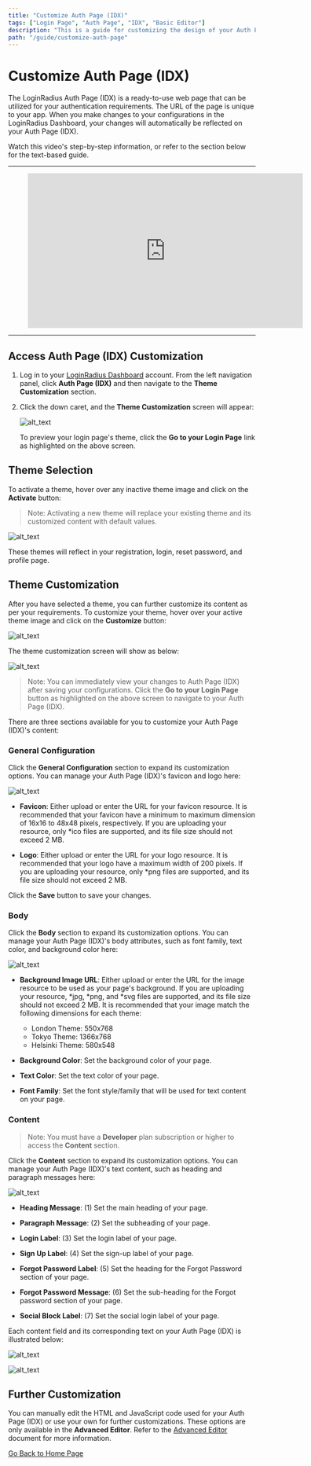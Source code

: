 ```yaml
---
title: "Customize Auth Page (IDX)"
tags: ["Login Page", "Auth Page", "IDX", "Basic Editor"]
description: "This is a guide for customizing the design of your Auth Page (IDX)."
path: "/guide/customize-auth-page"
---
```


# Customize Auth Page (IDX)

The LoginRadius Auth Page (IDX) is a ready-to-use web page that can be utilized for your authentication requirements. The URL of the page is unique to your app. When you make changes to your configurations in the LoginRadius Dashboard, your changes will automatically be reflected on your Auth Page (IDX).

Watch this video's step-by-step information, or refer to the section below for the text-based guide.

---

<figure class="video_container">
  <iframe width="560" height="315" src="https://www.youtube.com/embed/0AO9xR18wxs" frameborder="0" allow="accelerometer; autoplay; clipboard-write; encrypted-media; gyroscope; picture-in-picture" allowfullscreen></iframe>
</figure>

---

## Access Auth Page (IDX) Customization

1. Log in to your [LoginRadius Dashboard](https://dashboard.loginradius.com/dashboard) account. From the left navigation panel, click **Auth Page (IDX)** and then navigate to the **Theme Customization** section.

2. Click the down caret, and the **Theme Customization** screen will appear:

   ![alt_text](../../assets/blog-common/theme-customization.png "image_tooltip")

   To preview your login page's theme, click the **Go to your Login Page** link as highlighted on the above screen. 

## Theme Selection

To activate a theme, hover over any inactive theme image and click on the **Activate** button:

> Note: Activating a new theme will replace your existing theme and its customized content with default values.

![alt_text](images/activate-theme-button.png "image_tooltip")

These themes will reflect in your registration, login, reset password, and profile page.

## Theme Customization

After you have selected a theme, you can further customize its content as per your requirements. To customize your theme, hover over your active theme image and click on the **Customize** button:

![alt_text](../../assets/blog-common/customize-theme-button.png "image_tooltip")

The theme customization screen will show as below:

![alt_text](images/customize-theme.png "image_tooltip")

> Note: You can immediately view your changes to Auth Page (IDX) after saving your configurations. Click the **Go to your Login Page** button as highlighted on the above screen to navigate to your Auth Page (IDX).

There are three sections available for you to customize your Auth Page (IDX)'s content:

### General Configuration

Click the **General Configuration** section to expand its customization options. You can manage your Auth Page (IDX)'s favicon and logo here:

![alt_text](images/customize-general-configuration.png "image_tooltip")

  * **Favicon**: Either upload or enter the URL for your favicon resource. It is recommended that your favicon have a minimum to maximum dimension of 16x16 to 48x48 pixels, respectively. If you are uploading your resource, only *ico files are supported, and its file size should not exceed 2 MB.

  * **Logo**: Either upload or enter the URL for your logo resource. It is recommended that your logo have a maximum width of 200 pixels. If you are uploading your resource, only *png files are supported, and its file size should not exceed 2 MB.

Click the **Save** button to save your changes.

### Body

Click the **Body** section to expand its customization options. You can manage your Auth Page (IDX)'s body attributes, such as font family, text color, and background color here:

  ![alt_text](images/customize-body.png "image_tooltip")

  * **Background Image URL**: Either upload or enter the URL for the image resource to be used as your page's background. If you are uploading your resource, *jpg, *png, and *svg files are supported, and its file size should not exceed 2 MB. It is recommended that your image match the following dimensions for each theme:

    * London Theme: 550x768
    * Tokyo Theme: 1366x768
    * Helsinki Theme: 580x548

  * **Background Color**: Set the background color of your page.

  * **Text Color**: Set the text color of your page.

  * **Font Family**: Set the font style/family that will be used for text content on your page.

### Content

> Note: You must have a **Developer** plan subscription or higher to access the **Content** section.

Click the **Content** section to expand its customization options. You can manage your Auth Page (IDX)'s text content, such as heading and paragraph messages here:

  ![alt_text](images/customize-content.png "image_tooltip")

  * **Heading Message**: (1) Set the main heading of your page.

  * **Paragraph Message**: (2) Set the subheading of your page.

  * **Login Label**: (3) Set the login label of your page.

  * **Sign Up Label**: (4) Set the sign-up label of your page.

  * **Forgot Password Label**: (5) Set the heading for the Forgot Password section of your page.

  * **Forgot Password Message**: (6) Set the sub-heading for the Forgot password section of your page.

  * **Social Block Label**: (7) Set the social login label of your page.

Each content field and its corresponding text on your Auth Page (IDX) is illustrated below:

![alt_text](images/idx-content-fields-1.png "image_tooltip")

![alt_text](images/idx-content-fields-2.png)

## Further Customization

You can manually edit the HTML and JavaScript code used for your Auth Page (IDX) or use your own for further customizations. These options are only available in the **Advanced Editor**. Refer to the [Advanced Editor](/guide/auth-page-advanced-editor) document for more information.


[Go Back to Home Page](/)